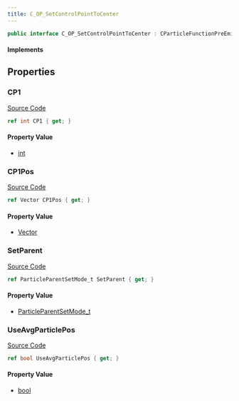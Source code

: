 ```yaml
---
title: C_OP_SetControlPointToCenter
---
```


```csharp
public interface C_OP_SetControlPointToCenter : CParticleFunctionPreEmission, CParticleFunctionOperator, CParticleFunction, ISchemaClass<CParticleFunction>, ISchemaClass<CParticleFunctionOperator>, ISchemaClass<CParticleFunctionPreEmission>, ISchemaClass<C_OP_SetControlPointToCenter>, ISchemaField, ISchemaClass, INativeHandle
```

#### Implements

## Properties

### CP1

[Source Code](https://github.com/swiftly-solution/swiftlys2/blob/main/managed/src/SwiftlyS2.Generated/Schemas/Interfaces/C_OP_SetControlPointToCenter.cs#L17)

```csharp
ref int CP1 { get; }
```

#### Property Value

- [int](https://learn.microsoft.com/dotnet/api/system.int32)

### CP1Pos

[Source Code](https://github.com/swiftly-solution/swiftlys2/blob/main/managed/src/SwiftlyS2.Generated/Schemas/Interfaces/C_OP_SetControlPointToCenter.cs#L19)

```csharp
ref Vector CP1Pos { get; }
```

#### Property Value

- [Vector](/docs/api/shared/natives/vector)

### SetParent

[Source Code](https://github.com/swiftly-solution/swiftlys2/blob/main/managed/src/SwiftlyS2.Generated/Schemas/Interfaces/C_OP_SetControlPointToCenter.cs#L23)

```csharp
ref ParticleParentSetMode_t SetParent { get; }
```

#### Property Value

- [ParticleParentSetMode_t](/docs/api/shared/schemadefinitions/particleparentsetmode_t)

### UseAvgParticlePos

[Source Code](https://github.com/swiftly-solution/swiftlys2/blob/main/managed/src/SwiftlyS2.Generated/Schemas/Interfaces/C_OP_SetControlPointToCenter.cs#L21)

```csharp
ref bool UseAvgParticlePos { get; }
```

#### Property Value

- [bool](https://learn.microsoft.com/dotnet/api/system.boolean)

